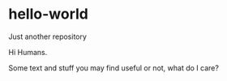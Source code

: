 # hello-world
Just another repository

Hi Humans. 

Some text and stuff you may find useful or not, what do I care?
